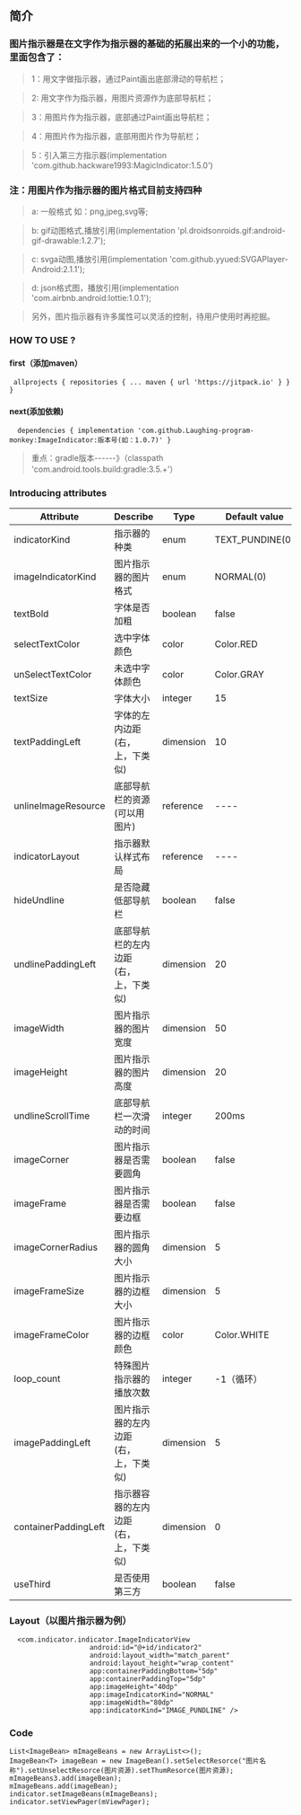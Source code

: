 ## 简介 
### 图片指示器是在文字作为指示器的基础的拓展出来的一个小的功能，里面包含了：
> 1：用文字做指示器，通过Paint画出底部滑动的导航栏；

> 2: 用文字作为指示器，用图片资源作为底部导航栏；

> 3：用图片作为指示器，底部通过Paint画出导航栏；

> 4：用图片作为指示器，底部用图片作为导航栏；

> 5：引入第三方指示器(implementation 'com.github.hackware1993:MagicIndicator:1.5.0')
### 注：用图片作为指示器的图片格式目前支持四种
> a:  一般格式 如：png,jpeg,svg等;

> b:  gif动图格式,播放引用(implementation 'pl.droidsonroids.gif:android-gif-drawable:1.2.7');

> c:  svga动图,播放引用(implementation 'com.github.yyued:SVGAPlayer-Android:2.1.1');

> d:  json格式图，播放引用(implementation 'com.airbnb.android:lottie:1.0.1');

> 另外，图片指示器有许多属性可以灵活的控制，待用户使用时再挖掘。
### HOW TO USE ?
#### first（添加maven）
` allprojects {
		repositories {
			...
			maven { url 'https://jitpack.io' }
		}
	}`  

#### next(添加依赖)
`  dependencies {
	        implementation 'com.github.Laughing-program-monkey:ImageIndicator:版本号(如：1.0.7)'
	}` 
	
> 重点：gradle版本------》（classpath 'com.android.tools.build:gradle:3.5.+'）
### Introducing attributes
Attribute  | Describe  | Type | Default value | Must
---- | ----- |  --- | ---- | -----
indicatorKind  | 指示器的种类 |  enum  | TEXT_PUNDINE(0) | NO
imageIndicatorKind  | 图片指示器的图片格式 |  enum  | NORMAL(0) | NO
textBold  | 字体是否加粗 |  boolean  | false | NO
selectTextColor  | 选中字体颜色 |  color  | Color.RED | NO
unSelectTextColor  | 未选中字体颜色 |  color  | Color.GRAY | NO
textSize  | 字体大小 |  integer  | 15 | NO
textPaddingLeft  | 字体的左内边距(右，上，下类似) |  dimension  | 10 | NO
unlineImageResource  | 底部导航栏的资源(可以用图片) |  reference  | ---- | NO
indicatorLayout  | 指示器默认样式布局 |  reference  | ---- | NO
hideUndline  | 是否隐藏低部导航栏 |  boolean  | false | NO
undlinePaddingLeft  | 底部导航栏的左内边距(右，上，下类似) |  dimension  | 20 | NO
imageWidth  | 图片指示器的图片宽度 |  dimension  | 50 | NO
imageHeight  | 图片指示器的图片高度 |  dimension  | 20 | NO
undlineScrollTime  | 底部导航栏一次滑动的时间 |  integer  | 200ms | NO
imageCorner  | 图片指示器是否需要圆角 |  boolean  | false | NO
imageFrame  | 图片指示器是否需要边框 |  boolean  | false | NO
imageCornerRadius  | 图片指示器的圆角大小 |  dimension  | 5 | NO
imageFrameSize  | 图片指示器的边框大小 |  dimension  | 5 | NO
imageFrameColor  | 图片指示器的边框颜色 |  color  | Color.WHITE | NO
loop_count  | 特殊图片指示器的播放次数 |  integer  | -1（循环） | NO
imagePaddingLeft  | 图片指示器的左内边距(右，上，下类似) |  dimension  | 5 | NO
containerPaddingLeft | 指示器容器的左内边距(右，上，下类似) | dimension | 0 | NO 
useThird  | 是否使用第三方 |  boolean  | false | NO

### Layout（以图片指示器为例）
```
  <com.indicator.indicator.ImageIndicatorView
                    android:id="@+id/indicator2"
                    android:layout_width="match_parent"
                    android:layout_height="wrap_content"
                    app:containerPaddingBottom="5dp"
                    app:containerPaddingTop="5dp"
                    app:imageHeight="40dp"
                    app:imageIndicatorKind="NORMAL"
                    app:imageWidth="80dp"
                    app:indicatorKind="IMAGE_PUNDLINE" />
```
### Code
``` 
List<ImageBean> mImageBeans = new ArrayList<>();
ImageBean<T> imageBean = new ImageBean().setSelectResorce("图片名称").setUnselectResorce(图片资源).setThumResorce(图片资源);
mImageBeans3.add(imageBean);
mImageBeans.add(imageBean);
indicator.setImageBeans(mImageBeans);
indicator.setViewPager(mViewPager); 
```
